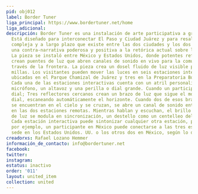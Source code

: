 ```yaml
---
pid: obj012
label: Border Tuner
liga_principal: https://www.bordertuner.net/home
liga_adicional: 
descripción: Border Tuner es una instalación de arte participativa a gran escala.
  Está diseñado para interconectar El Paso y Ciudad Juárez y para resaltar la colaboración
  compleja y a largo plazo que existe entre las dos ciudades y los dos países, proporcionando
  una contra-narrativa poderosa y positiva a la retórica actual sobre la frontera.
  La pieza se instaló entre México y Estados Unidos, donde potentes reflectores robóticos
  crean puentes de luz que abren canales de sonido en vivo para la comunicación a
  través de la frontera. La pieza crea un dosel fluido de luz visible por hasta 10
  millas. Los visitantes pueden mover las luces en seis estaciones interactivas, tres
  ubicadas en el Parque Chamizal de Juárez y tres en la Preparatoria Bowie en El Paso.
  Cada una de las estaciones interactivas cuenta con un atril personalizado con un
  micrófono, un altavoz y una perilla o dial grande. Cuando un participante gira el
  dial; Tres reflectores cercanos crean un brazo de luz que sigue el movimiento del
  dial, escaneando automáticamente el horizonte. Cuando dos de esos brazos de luz
  se encuentran en el cielo y se cruzan, se abre un canal de sonido entre las personas
  en las dos estaciones remotas. Mientras hablan y escuchan, el brillo del puente
  de luz se modula en sincronización, un destello como un centelleo del código Morse.
  Cada estación interactiva puede sintonizar cualquier otra estación, por lo que,
  por ejemplo, un participante en México puede conectarse a las tres estaciones con
  sede en los Estados Unidos. UU. o los otros dos en México, según lo deseado.
creadorxs: Rafael Lozano Hemmer
información_de_contacto: info@bordertuner.net
facebook: 
twitter: 
instagram: 
estatus: inactivo
order: '011'
layout: united_item
collection: united
---
```

